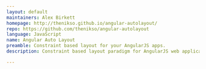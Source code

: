 ```yaml
---
layout: default
maintainers: Alex Birkett
homepage: http://thenikso.github.io/angular-autolayout/
repo: https://github.com/thenikso/angular-autolayout
language: JavaScript
name: Angular Auto Layout
preamble: Constraint based layout for your AngularJS apps.
description: Constraint based layout paradigm for AngularJS web applications inspired by Apple's Auto Layout for iOS and OS X. <br /><br />HTML and CSS have been designed to present a page style layout like one that you might find on a newspaper. However, nowadays those technologies are also used to for layout of applications that should resemble native ones. <br /><br />Many features that are needed to properly layout an application are missing from CSS. For example, there is no way to specify that two elements on a page should have the same height! <br /><br />With angular-autolayout, you can use the same layout technology that Apple gives to native iOS and OS X developers for your HTML5 app.

---
```

